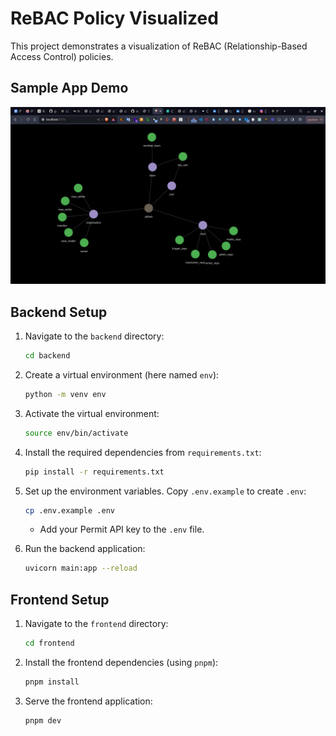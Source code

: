 
# ReBAC Policy Visualized

This project demonstrates a visualization of ReBAC (Relationship-Based Access Control) policies.

## Sample App Demo

![ReBAC Policy Visualized](ReBAC-Visualized.png)

## Backend Setup

1. Navigate to the `backend` directory:
   ```bash
   cd backend
   ```

2. Create a virtual environment (here named `env`):
   ```bash
   python -m venv env
   ```

3. Activate the virtual environment:
   ```bash
   source env/bin/activate
   ```

4. Install the required dependencies from `requirements.txt`:
   ```bash
   pip install -r requirements.txt
   ```

5. Set up the environment variables. Copy `.env.example` to create `.env`:
   ```bash
   cp .env.example .env
   ```

   - Add your Permit API key to the `.env` file.

6. Run the backend application:
   ```bash
   uvicorn main:app --reload
   ```

## Frontend Setup

1. Navigate to the `frontend` directory:
   ```bash
   cd frontend
   ```

2. Install the frontend dependencies (using `pnpm`):
   ```bash
   pnpm install
   ```

3. Serve the frontend application:
   ```bash
   pnpm dev
   ```
